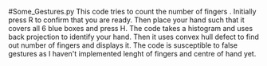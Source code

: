 #Some_Gestures.py
 This code tries to count the number of fingers .
 Initially press R to confirm that you are ready.
 Then place your hand such that it covers all 6 blue boxes and press H.
 The code takes a histogram and uses back projection to identify your hand.
 Then it uses convex hull defect to find out number of fingers and displays it.
 The code is susceptible to false gestures as I haven't implemented lenght of fingers and centre of hand yet.
